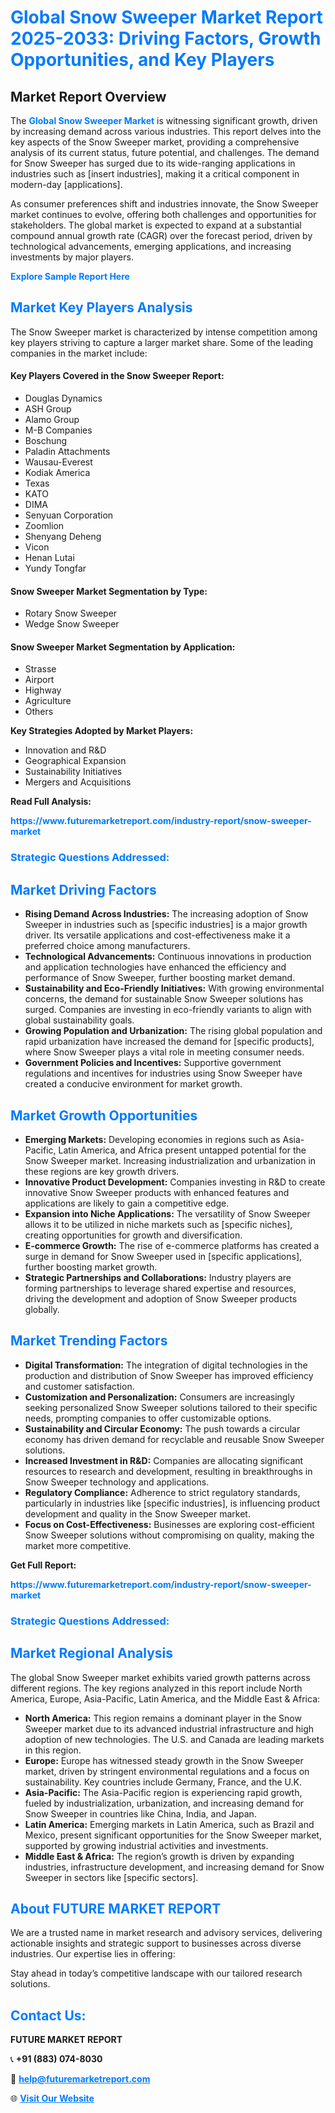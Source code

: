 <h1 style="color: #007BFF;">Global Snow Sweeper Market Report 2025-2033: Driving Factors, Growth Opportunities, and Key Players</h1>

<section id="overview">
<h2>Market Report Overview</h2>
<p>The <a href="https://www.futuremarketreport.com/industry-report/snow-sweeper-market" style="color: #007BFF; text-decoration: none;"><strong>Global Snow Sweeper Market</strong></a> is witnessing significant growth, driven by increasing demand across various industries. This report delves into the key aspects of the Snow Sweeper market, providing a comprehensive analysis of its current status, future potential, and challenges. The demand for Snow Sweeper has surged due to its wide-ranging applications in industries such as [insert industries], making it a critical component in modern-day [applications].</p>
<p>As consumer preferences shift and industries innovate, the Snow Sweeper market continues to evolve, offering both challenges and opportunities for stakeholders. The global market is expected to expand at a substantial compound annual growth rate (CAGR) over the forecast period, driven by technological advancements, emerging applications, and increasing investments by major players.</p>
</section>

<section id="overview">
<p><a href="https://www.futuremarketreport.com/request-sample/reportId=101398" style="color: #007BFF; text-decoration: none;"><strong>Explore Sample Report Here</strong></a></p>
</section>

<section id="key-players">
<h2 style="color: #007BFF;">Market Key Players Analysis</h2>
<p>The Snow Sweeper market is characterized by intense competition among key players striving to capture a larger market share. Some of the leading companies in the market include:</p>
<h4>Key Players Covered in the Snow Sweeper Report:</h4>
<ul><li>Douglas Dynamics</li><li>ASH Group</li><li>Alamo Group</li><li>M-B Companies</li><li>Boschung</li><li>Paladin Attachments</li><li>Wausau-Everest</li><li>Kodiak America</li><li>Texas</li><li>KATO</li><li>DIMA</li><li>Senyuan Corporation</li><li>Zoomlion</li><li>Shenyang Deheng</li><li>Vicon</li><li>Henan Lutai</li><li>Yundy Tongfar</li></ul>
<h4>Snow Sweeper Market Segmentation by Type:</h4>
<ul><li>Rotary Snow Sweeper</li><li>Wedge Snow Sweeper</li></ul>

<h4>Snow Sweeper Market Segmentation by Application:</h4>
<ul><li>Strasse</li><li>Airport</li><li>Highway</li><li>Agriculture</li><li>Others</li></ul>
<p><strong>Key Strategies Adopted by Market Players:</strong></p>
<ul>
<li>Innovation and R&D</li>
<li>Geographical Expansion</li>
<li>Sustainability Initiatives</li>
<li>Mergers and Acquisitions</li>
</ul>
</section>

<section>
<p><strong>Read Full Analysis: </strong></p><a href="https://www.futuremarketreport.com/industry-report/snow-sweeper-market" style="color: #007BFF; text-decoration: none;"><strong>https://www.futuremarketreport.com/industry-report/snow-sweeper-market</strong></a>
<h3 style="color: #007BFF;">Strategic Questions Addressed:</h3>
</section>

<section id="driving-factors">
<h2 style="color: #007BFF;">Market Driving Factors</h2>
<ul>
<li><strong>Rising Demand Across Industries:</strong> The increasing adoption of Snow Sweeper in industries such as [specific industries] is a major growth driver. Its versatile applications and cost-effectiveness make it a preferred choice among manufacturers.</li>
<li><strong>Technological Advancements:</strong> Continuous innovations in production and application technologies have enhanced the efficiency and performance of Snow Sweeper, further boosting market demand.</li>
<li><strong>Sustainability and Eco-Friendly Initiatives:</strong> With growing environmental concerns, the demand for sustainable Snow Sweeper solutions has surged. Companies are investing in eco-friendly variants to align with global sustainability goals.</li>
<li><strong>Growing Population and Urbanization:</strong> The rising global population and rapid urbanization have increased the demand for [specific products], where Snow Sweeper plays a vital role in meeting consumer needs.</li>
<li><strong>Government Policies and Incentives:</strong> Supportive government regulations and incentives for industries using Snow Sweeper have created a conducive environment for market growth.</li>
</ul>
</section>

<section id="growth-opportunities">
<h2 style="color: #007BFF;">Market Growth Opportunities</h2>
<ul>
<li><strong>Emerging Markets:</strong> Developing economies in regions such as Asia-Pacific, Latin America, and Africa present untapped potential for the Snow Sweeper market. Increasing industrialization and urbanization in these regions are key growth drivers.</li>
<li><strong>Innovative Product Development:</strong> Companies investing in R&D to create innovative Snow Sweeper products with enhanced features and applications are likely to gain a competitive edge.</li>
<li><strong>Expansion into Niche Applications:</strong> The versatility of Snow Sweeper allows it to be utilized in niche markets such as [specific niches], creating opportunities for growth and diversification.</li>
<li><strong>E-commerce Growth:</strong> The rise of e-commerce platforms has created a surge in demand for Snow Sweeper used in [specific applications], further boosting market growth.</li>
<li><strong>Strategic Partnerships and Collaborations:</strong> Industry players are forming partnerships to leverage shared expertise and resources, driving the development and adoption of Snow Sweeper products globally.</li>
</ul>
</section>

<section id="trending-factors">
<h2 style="color: #007BFF;">Market Trending Factors</h2>
<ul>
<li><strong>Digital Transformation:</strong> The integration of digital technologies in the production and distribution of Snow Sweeper has improved efficiency and customer satisfaction.</li>
<li><strong>Customization and Personalization:</strong> Consumers are increasingly seeking personalized Snow Sweeper solutions tailored to their specific needs, prompting companies to offer customizable options.</li>
<li><strong>Sustainability and Circular Economy:</strong> The push towards a circular economy has driven demand for recyclable and reusable Snow Sweeper solutions.</li>
<li><strong>Increased Investment in R&D:</strong> Companies are allocating significant resources to research and development, resulting in breakthroughs in Snow Sweeper technology and applications.</li>
<li><strong>Regulatory Compliance:</strong> Adherence to strict regulatory standards, particularly in industries like [specific industries], is influencing product development and quality in the Snow Sweeper market.</li>
<li><strong>Focus on Cost-Effectiveness:</strong> Businesses are exploring cost-efficient Snow Sweeper solutions without compromising on quality, making the market more competitive.</li>
</ul>
</section>

<section>
<p><strong>Get Full Report: </strong></p><a href="https://www.futuremarketreport.com/industry-report/snow-sweeper-market" style="color: #007BFF; text-decoration: none;"><strong>https://www.futuremarketreport.com/industry-report/snow-sweeper-market</strong></a>
<h3 style="color: #007BFF;">Strategic Questions Addressed:</h3>
</section>


<section id="regional-analysis">
<h2 style="color: #007BFF;">Market Regional Analysis</h2>
<p>The global Snow Sweeper market exhibits varied growth patterns across different regions. The key regions analyzed in this report include North America, Europe, Asia-Pacific, Latin America, and the Middle East & Africa:</p>
<ul>
<li><strong>North America:</strong> This region remains a dominant player in the Snow Sweeper market due to its advanced industrial infrastructure and high adoption of new technologies. The U.S. and Canada are leading markets in this region.</li>
<li><strong>Europe:</strong> Europe has witnessed steady growth in the Snow Sweeper market, driven by stringent environmental regulations and a focus on sustainability. Key countries include Germany, France, and the U.K.</li>
<li><strong>Asia-Pacific:</strong> The Asia-Pacific region is experiencing rapid growth, fueled by industrialization, urbanization, and increasing demand for Snow Sweeper in countries like China, India, and Japan.</li>
<li><strong>Latin America:</strong> Emerging markets in Latin America, such as Brazil and Mexico, present significant opportunities for the Snow Sweeper market, supported by growing industrial activities and investments.</li>
<li><strong>Middle East & Africa:</strong> The region’s growth is driven by expanding industries, infrastructure development, and increasing demand for Snow Sweeper in sectors like [specific sectors].</li>
</ul>
</section>

<footer>
<h2 style="color: #007BFF;">About FUTURE MARKET REPORT</h2>
<p>We are a trusted name in market research and advisory services, delivering actionable insights and strategic support to businesses across diverse industries. Our expertise lies in offering:</p>

<p>Stay ahead in today’s competitive landscape with our tailored research solutions.</p>

<h2 style="color: #007BFF;">Contact Us:</h2>
<p><strong>FUTURE MARKET REPORT</strong></p>
<p>📞 <strong>+91 (883) 074-8030</strong></p>
<p>📧 <strong><a href="mailto:help@futuremarketreport.com" style="color: #007BFF;">help@futuremarketreport.com</a></strong></p>
<p>🌐 <strong><a href="https://www.futuremarketreport.com/" style="color: #007BFF;">Visit Our Website</a></strong></p>
</footer>